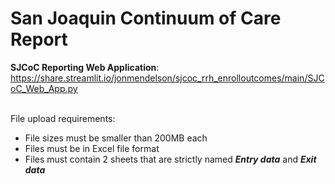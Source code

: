 # San Joaquin Continuum of Care Report

**SJCoC Reporting Web Application**: https://share.streamlit.io/jonmendelson/sjcoc_rrh_enrolloutcomes/main/SJCoC_Web_App.py
<br>
<br>

File upload requirements:
 - File sizes must be smaller than 200MB each
 - Files must be in Excel file format
 - Files must contain 2 sheets that are strictly named ***Entry data*** and ***Exit data***
